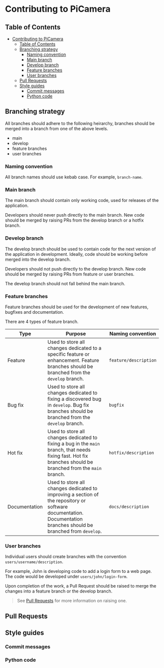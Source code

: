 # Contributing to PiCamera

## Table of Contents

- [Contributing to PiCamera](#contributing-to-picamera)
  - [Table of Contents](#table-of-contents)
  - [Branching strategy](#branching-strategy)
    - [Naming convention](#naming-convention)
    - [Main branch](#main-branch)
    - [Develop branch](#develop-branch)
    - [Feature branches](#feature-branches)
    - [User branches](#user-branches)
  - [Pull Requests](#pull-requests)
  - [Style guides](#style-guides)
    - [Commit messages](#commit-messages)
    - [Python code](#python-code)


## Branching strategy

All branches should adhere to the following heirarchy, branches should be merged into a branch from one of the above levels.

- main
- develop
- feature branches
- user branches

### Naming convention

All branch names should use kebab case. For example, `branch-name`.

### Main branch

The main branch should contain only working code, used for releases of the application.

Developers should never push directly to the main branch. New code should be merged by raising PRs from the develop branch or a hotfix branch.

### Develop branch

The develop branch should be used to contain code for the next version of the application in development. Ideally, code should be working before merged into the develop branch.

Developers should not push directly to the develop branch. New code should be merged by raising PRs from feature or user branches.

The develop branch should not fall behind the main branch.

### Feature branches

Feature branches should be used for the development of new features, bugfixes and documentation.

There are 4 types of feature branch.

| Type          | Purpose                                                                                                                                                           | Naming convention     |
| ------------- | ----------------------------------------------------------------------------------------------------------------------------------------------------------------- | --------------------- |
| Feature       | Used to store all changes dedicated to a specific feature or enhancement. Feature branches should be branched from the `develop` branch.                          | `feature/description` |
| Bug fix       | Used to store all changes dedicated to fixing a discovered bug in `develop`. Bug fix branches should be branched from the `develop` branch.                       | `bugfix`              |
| Hot fix       | Used to store all changes dedicated to fixing a bug in the `main` branch, that needs fixing fast. Hot fix branches should be branched from the `main` branch.     | `hotfix/description`  |
| Documentation | Used to store all changes dedicated to improving a section of the repository or software documentation. Documentation branches should be branched from `develop`. | `docs/description`    |

### User branches

Individual users should create branches with the convention `users/username/description`.

For example, John is developing code to add a login form to a web page. The code would be developed under `users/john/login-form`.

Upon completion of the work, a Pull Request should be raised to merge the changes into a feature branch or the develop branch.

> See [Pull Requests](#pull-requests) for more information on raising one.

## Pull Requests

## Style guides

### Commit messages

### Python code
